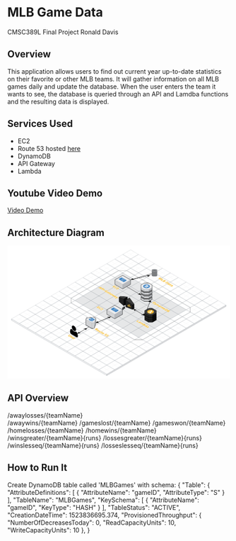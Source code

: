 # MLB Game Data

CMSC389L Final Project 
Ronald Davis

## Overview

This application allows users to find out current year up-to-date statistics on their favorite or other MLB teams.
It will gather information on all MLB games daily and update the database.
When the user enters the team it wants to see, the database is queried through an API and Lamdba functions and the resulting data is displayed.

## Services Used

- EC2
- Route 53 hosted [here](www.ronalddavis.tech)
- DynamoDB
- API Gateway
- Lambda

## Youtube Video Demo

[Video Demo](www.youtube.com)

## Architecture Diagram

![Screenshot](cloudcraft.png)

## API Overview

/awaylosses/{teamName}	
/awaywins/{teamName}
/gameslost/{teamName}
/gameswon/{teamName}
/homelosses/{teamName}
/homewins/{teamName}
/winsgreater/{teamName}{runs}
/lossesgreater/{teamName}{runs}
/winslesseq/{teamName}{runs}
/losseslesseq/{teamName}{runs}
	
## How to Run It

Create DynamoDB table called 'MLBGames' with schema:
	{
    	"Table": {
        	"AttributeDefinitions": [
            	{
                	"AttributeName": "gameID",
                	"AttributeType": "S"
            	}
        	],
        	"TableName": "MLBGames",
        	"KeySchema": [
            	{
               		"AttributeName": "gameID",
                	"KeyType": "HASH"
            	}
        	],
        	"TableStatus": "ACTIVE",
        	"CreationDateTime": 1523836695.374,
        	"ProvisionedThroughput": {
            	"NumberOfDecreasesToday": 0,
            	"ReadCapacityUnits": 10,
            	"WriteCapacityUnits": 10
        	},
    	}

